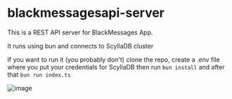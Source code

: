 # blackmessagesapi-server

This is a REST API server for BlackMessages App.

It runs using bun and connects to ScyllaDB cluster

If you want to run it (you probably don't) clone the repo, create a .env file where you put your credentials for ScyllaDB then run `bun install` and after that `bun run index.ts`

![image](https://github.com/user-attachments/assets/8e5dc50c-f097-4aaa-8f7b-4ed62706347f)
